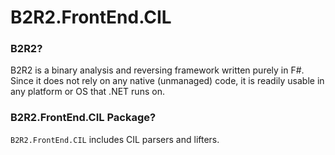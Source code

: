 # B2R2.FrontEnd.CIL

### B2R2?

B2R2 is a binary analysis and reversing framework written purely in F#. Since it
does not rely on any native (unmanaged) code, it is readily usable in any
platform or OS that .NET runs on.

### B2R2.FrontEnd.CIL Package?

`B2R2.FrontEnd.CIL` includes CIL parsers and lifters.
